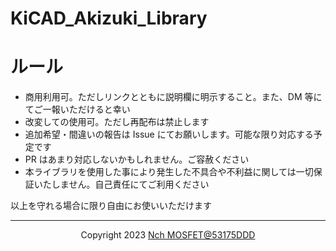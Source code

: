 # KiCAD_Akizuki_Library

# ルール

- 商用利用可。ただしリンクとともに説明欄に明示すること。また、DM 等にてご一報いただけると幸い
- 改変しての使用可。ただし再配布は禁止します
- 追加希望・間違いの報告は Issue にてお願いします。可能な限り対応する予定です
- PR はあまり対応しないかもしれません。ご容赦ください
- 本ライブラリを使用した事により発生した不具合や不利益に関しては一切保証いたしません。自己責任にてご利用ください

以上を守れる場合に限り自由にお使いいただけます

---

<div align="center">Copyright 2023 <a href="https://twitter.com/53175DDD">Nch MOSFET@53175DDD</a></div>
